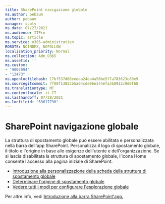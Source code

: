 ```yaml
---
title: SharePoint navigazione globale
ms.author: pebaum
author: pebaum
manager: scotv
ms.date: 07/27/2021
ms.audience: ITPro
ms.topic: article
ms.service: o365-administration
ROBOTS: NOINDEX, NOFOLLOW
localization_priority: Normal
ms.collection: Adm_O365
ms.assetid: ''
ms.custom:
- "9007094"
- "12473"
ms.openlocfilehash: 17bf537d68eeeaa24da4a58be5f7a783623c80e9
ms.sourcegitcommit: 7f08f13823b5a04cde96e344efa368912c9d0f68
ms.translationtype: MT
ms.contentlocale: it-IT
ms.lasthandoff: 07/28/2021
ms.locfileid: "53617730"
---
```

# <a name="sharepoint-global-navigation"></a>SharePoint navigazione globale

La struttura di spostamento globale può essere abilitata e personalizzata nella barra dell'app SharePoint. Personalizza il logo di spostamento globale, il titolo e l'origine in base alle esigenze dell'utente e dell'organizzazione. Se si lascia disabilitata la struttura di spostamento globale, l'icona Home consente l’accesso alla pagina iniziale di SharePoint.

- [Introduzione alla personalizzazione della scheda della struttura di spostamento globale](/SharePoint/sharepoint-app-bar?WT.mc_id=365AdminCSH_SupportCentral#get-started-customizing-the-global-navigation-tab)
- [Determinare l'origine di spostamento globale](/SharePoint/sharepoint-app-bar?WT.mc_id=365AdminCSH_SupportCentral#determine-the-global-navigation-source-depending-on-your-home-sites-configuration)
- [Vedere tutti i modi per configurare l'esplorazione globale](/SharePoint/sharepoint-app-bar?WT.mc_id=365AdminCSH_SupportCentral#see-all-the-different-ways-you-can-set-up-global-navigation)

Per altre info, vedi [Introduzione alla barra SharePoint'app.](/sharepoint/sharepoint-app-bar) 

